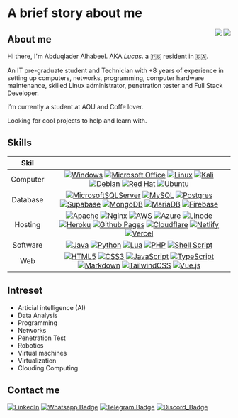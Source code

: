 # A brief story about me 
<a href="https://github.com/l3op/github-readme-stats#gh-dark-mode-only">
  <img align="right" src="https://github-readme-stats.vercel.app/api?username=l3op&count_private=true&include_all_commits=true&show_icons=true&hide_border=true&show=reviews,discussions_started,discussions_answered,prs_merged,prs_merged_percentage&rank_icon=github&theme=github_dark_dimmed#gh-dark-mode-only" />
</a>
<a href="https://github.com/l3op/github-readme-stats#gh-light-mode-only">
  <img align="right" src="https://github-readme-stats.vercel.app/api?username=l3op&count_private=true&include_all_commits=true&show_icons=true&hide_border=true&show=reviews,discussions_started,discussions_answered,prs_merged,prs_merged_percentage&rank_icon=github&theme=default#gh-light-mode-only" />
</a>

## About me
Hi there, I'm Abduqlader Alhabeel. AKA *Lucas*. a :palestinian_territories: resident in :saudi_arabia:.

An IT pre-graduate student and Technician with +8 years of experience in setting up computers, networks, programming, computer hardware maintenance, skilled Linux administrator, penetration tester and Full Stack Developer.

I’m currently a student at AOU and Coffe lover.

Looking for cool projects to help and learn with.


## Skills

| Skil | |
| :----:        | :----: |
| Computer | [![Windows](https://img.shields.io/badge/Windows-0078D6?&logo=windows&logoColor=white "Windows")](#---) [![Microsoft Office](https://img.shields.io/badge/Microsoft_Office-D83B01?&logo=microsoft-office&logoColor=white "Microsoft Office")](#---) [![Linux](https://img.shields.io/badge/Linux-FCC624?&logo=linux&logoColor=black "Linux")](#---) [![Kali](https://img.shields.io/badge/Kali-268BEE?&logo=kalilinux&logoColor=white "Kali")](#---) [![Debian](https://img.shields.io/badge/Debian-D70A53?&logo=debian&logoColor=white "Debian")](#---) [![Red Hat](https://img.shields.io/badge/Red%20Hat-EE0000?&logo=redhat&logoColor=white "Red Hat")](#---) [![Ubuntu](https://img.shields.io/badge/Ubuntu-E95420?&logo=ubuntu&logoColor=white "Ubuntu")](#---) |
| Database | [![MicrosoftSQLServer](https://img.shields.io/badge/Microsoft%20SQL%20Server-CC2927?&logo=microsoft%20sql%20server&logoColor=white "Microsoft SQL Server")](#---) [![MySQL](https://img.shields.io/badge/mysql-%2300f.svg?&logo=mysql&logoColor=white "MySQL")](#---) [![Postgres](https://img.shields.io/badge/postgres-%23316192.svg?&logo=postgresql&logoColor=white "Postgres")](#---) [![Supabase](https://img.shields.io/badge/Supabase-3ECF8E?&logo=supabase&logoColor=white "Supabase")](#---) [![MongoDB](https://img.shields.io/badge/MongoDB-%234ea94b.svg?&logo=mongodb&logoColor=white "MongoDB")](#---) [![MariaDB](https://img.shields.io/badge/MariaDB-003545?&logo=mariadb&logoColor=white "MariaDB")](#---) [![Firebase](https://img.shields.io/badge/Firebase-039BE5?&logo=Firebase&logoColor=white "Firebase")](#---) |
| Hosting |  [![Apache](https://img.shields.io/badge/apache-%23D42029.svg?logo=apache&logoColor=white "Apache")](#---) [![Nginx](https://img.shields.io/badge/nginx-%23009639.svg?logo=nginx&logoColor=white "Nginx")](#---) [![AWS](https://img.shields.io/badge/AWS-%23FF9900.svg?logo=amazon-aws&logoColor=white "Amazon Web Services")](#---) [![Azure](https://img.shields.io/badge/azure-%230072C6.svg?&logo=microsoftazure&logoColor=white "Microsoft Azure")](#---) [![Linode](https://img.shields.io/badge/linode-00A95C?&logo=linode&logoColor=white "Linode")](#---) [![Heroku](https://img.shields.io/badge/heroku-%23430098.svg?&logo=heroku&logoColor=white "Heroku")](#---) [![Github Pages](https://img.shields.io/badge/github%20pages-121013?&logo=github&logoColor=white "Github Pages")](#---) [![Cloudflare](https://img.shields.io/badge/Cloudflare-F38020?&logo=Cloudflare&logoColor=white "Cloudflare")](#---) [![Netlify](https://img.shields.io/badge/netlify-%23000000.svg?&logo=netlify&logoColor=#---00C7B7 "Netlify")](#---) [![Vercel](https://img.shields.io/badge/vercel-%23000000.svg?&logo=vercel&logoColor=white "Vercel")](#---) |
| Software |  [![Java](https://img.shields.io/badge/java-%23ED8B00.svg?logo=openjdk&logoColor=white "Java")](#---) [![Python](https://img.shields.io/badge/python-3670A0?&logo=python&logoColor=ffdd54 "Python")](#---) [![Lua](https://img.shields.io/badge/lua-%232C2D72.svg?&logo=lua&logoColor=white "Lua")](#---) [![PHP](https://img.shields.io/badge/php-%23777BB4.svg?&logo=php&logoColor=white "PHP")](#---) [![Shell Script](https://img.shields.io/badge/shell_script-%23121011.svg?&logo=gnu-bash&logoColor=white "Shell - Bash")](#---) |
| Web |  [![HTML5](https://img.shields.io/badge/html5-%23E34F26.svg?&logo=html5&logoColor=white "HTML5")](#---) [![CSS3](https://img.shields.io/badge/css3-%231572B6.svg?&logo=css3&logoColor=white "CSS3")](#---) [![JavaScript](https://img.shields.io/badge/javascript-%23323330.svg?&logo=javascript&logoColor=%23F7DF1E "JavaScript")](#---) [![TypeScript](https://img.shields.io/badge/typescript-%23007ACC.svg?&logo=typescript&logoColor=white "TypeScript")](#---) [![Markdown](https://img.shields.io/badge/markdown-%23000000.svg?&logo=markdown&logoColor=white "Markdown")](#---) [![TailwindCSS](https://img.shields.io/badge/tailwindcss-%2338B2AC.svg?logo=tailwind-css&logoColor=white "TailwindCSS")](#---) [![Vue.js](https://img.shields.io/badge/vuejs-%2335495e.svg?logo=vuedotjs&logoColor=%234FC08D "Vue")](#---) |

## Intreset
- Articial intelligence (AI)
- Data Analysis
- Programming
- Networks
- Penetration Test 
- Robotics
- Virtual machines
- Virtualization
- Clouding Computing

## Contact me
[![LinkedIn](https://img.shields.io/badge/linkedin-%230077B5.svg?logo=linkedin&logoColor=white "LinkedIn")](https://www.linkedin.com/in/abdulqader-alhabeel/)
[![Whatsapp Badge](https://img.shields.io/badge/WhatsApp-25D366?logo=whatsapp&logoColor=white "Whatsapp")](https://wa.me/966596896980)
[![Telegram Badge](https://img.shields.io/badge/Telegram-2CA5E0?logo=telegram&logoColor=white "Telegram")](https://t.me/s/il3op) 
[![Discord_Badge](https://img.shields.io/badge/Discord-%235865F2.svg?logo=discord&logoColor=white "Discord")](https://discordapp.com/users/226101430216425473/)
